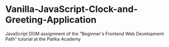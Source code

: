 # Vanilla-JavaScript-Clock-and-Greeting-Application
JavaScript DOM assignment of the "Beginner's Frontend Web Development Path" tutorial at the Patika Academy
